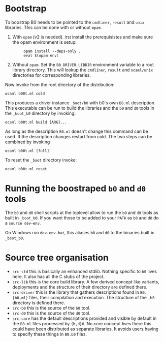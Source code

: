 # Bootstrap

To boostrap B0 needs to be pointed to the  `cmdliner`, `result` and
`unix` libraries. This can be done with or without `opam`.

1. With `opam` (v2 is needed). irst install the prerequisistes and make
   sure the opam environment is setup:
   ```
        opam install --deps-only .
        eval $(opam env)
   ```
2. Without `opam`. Set the `B0_DRIVER_LIBDIR` environment variable to
   a root library directory. This will lookup the `cmdliner`, `result`
   and `ocaml/unix` directories for corresponding libraries.

Now invoke from the root directory of the distribution:

    ocaml b00t.ml cold

This produces a driver instance `_boot/b0` with b0's own `B0.ml`
description. This executable can be run to build the libraries and the
`b0` and `d0` tools in the `_boot_b0` directory by invoking:

    ocaml b00t.ml build [ARG]...

As long as the description `B0.ml` doesn't change this command can be
used. If the description changes restart from cold. The two steps can
be combined by invoking

    ocaml b00t.ml [full]

To reset the `_boot` directory invoke:

    ocaml b00t.ml reset
    
# Running the boostraped `b0` and `d0` tools

The `b0` and `d0` shell scripts at the toplevel allow to run the `b0`
and `d0` tools as built in `_boot_b0`. If you want those to be added
to your `PATH` as `b0` and `d0` do a `source dev-env`.

On Windows run `dev-env.bat`, this aliases `b0` and `d0` to the
binaries built in `_boot_b0`.

# Source tree organisation

* `src-std` this is basically an enhanced stdlib. Nothing specific to
  `b0` lives here. It also has all the C stubs of the project.
* `src-lib` this is the core build library. A few derived concept like
  variants, deployments and the structure of their directory are
  defined there.
* `src-driver` this is the library that gathers descriptions found in
  `B0.{b0,ml}` files, their compilation and execution. The structure
  of the `_b0` directory is defined there.
* `src-b0` this is the source of the `b0` tool.
* `src-d0` this is the source of the `d0` tool. 
* `src-care` has the default descriptions provided and visible by
   default in the `B0.ml` files processed by `{b,d}0`. No core concept
   lives there this could have been distributed as separate
   libraries. It avoids users having to specify these things in
   `B0.b0` files.
